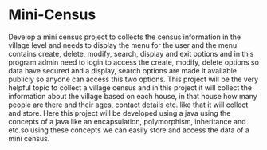 # Mini-Census

Develop a mini census project to collects the census information in the village level and needs to display the menu for the user and the menu contains create, delete, modify, search, display and exit options and in this program admin need to login to access the create, modify, delete options so data have secured and a display, search options are made it available publicly so anyone can access this two options.
This project will be the very helpful topic to collect a village census and in this project it will collect the information about the village based on each house, in that house how many people are there and their ages, contact details etc. like that it will collect and store.
Here this project will be developed using a java using the concepts of a java like an encapsulation, polymorphism, inheritance and etc.so using these concepts we can easily store and access the data of a mini census.
